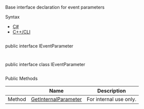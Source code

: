 Base interface declaration for event parameters

Syntax

* [C#](#i-syntax-CS)
* [C++/CLI](#i-syntax-CPP2005)

```
```
public interface IEventParameter
```
```

```
```
public interface class IEventParameter
```
```






Public Methods

|  | Name | Description |
| --- | --- | --- |
| Method | [GetInternalParameter](Eplan.EplApi.AFu~Eplan.EplApi.ApplicationFramework.IEventParameter~GetInternalParameter.html) | For internal use only. |


